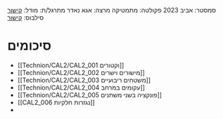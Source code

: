 סמסטר: אביב 2023
פקולטה: מתמטיקה
מרצה: אגא נאדר
מתרגל/ת: 
מודל: [קישור](https://moodle2223.technion.ac.il/course/view.php?id=2717)
סילבוס: [קישור](https://moodle2223.technion.ac.il/mod/page/view.php?id=245027)

# סיכומים
- [[Technion/CAL2/CAL2_001 וקטורים]]
- [[Technion/CAL2/CAL2_002 מישורים וישרים]]
- [[Technion/CAL2/CAL2_003 משטחים ריבועיים]]
- [[Technion/CAL2/CAL2_004 עקומים במרחב]]
- [[Technion/CAL2/CAL2_005 פונקציה בשני משתנים]]
- [[CAL2_006 נגזרות חלקיות]]
- 

